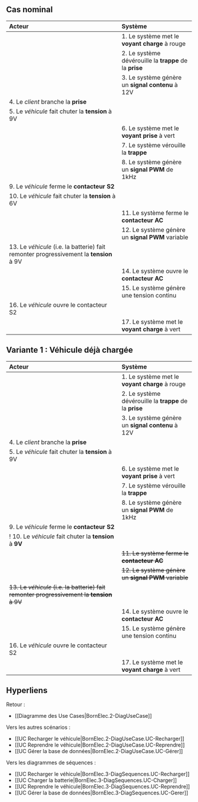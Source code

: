
## Cas nominal 

|Acteur|Système|
|:---|:---|
||1. Le système met le **voyant charge** à rouge|
||2. Le système dévérouille la **trappe** de la **prise**|
||3. Le système génère un **signal contenu** à 12V|
|4. Le _client_  branche la **prise**||
|5. Le _véhicule_ fait chuter la **tension** à 9V||
||6. Le système met le **voyant prise** à vert|
||7. Le système vérouille la **trappe**|
||8. Le système génère un **signal PWM** de 1kHz|
|9. Le _véhicule_ ferme le **contacteur S2**||
|10. Le _véhicule_ fait chuter la **tension** à 6V||
||11. Le système ferme le **contacteur AC**|
||12. Le système génère un **signal PWM** variable|
|13. Le _véhicule_ (i.e. la batterie) fait remonter progressivement la **tension** à 9V||
||14. Le système ouvre le **contacteur AC**|
||15. Le système génère une tension continu|
|16. Le _véhicule_ ouvre le contacteur S2||
||17. Le système met le **voyant charge** à vert|

## Variante 1 : Véhicule déjà chargée

|Acteur|Système|
|:---|:---|
||1. Le système met le **voyant charge** à rouge|
||2. Le système dévérouille la **trappe** de la **prise**|
||3. Le système génère un **signal contenu** à 12V|
|4. Le _client_  branche la **prise**||
|5. Le _véhicule_ fait chuter la **tension** à 9V||
||6. Le système met le **voyant prise** à vert|
||7. Le système vérouille la **trappe**|
||8. Le système génère un **signal PWM** de 1kHz|
|9. Le _véhicule_ ferme le **contacteur S2**||
|! 10. Le _véhicule_ fait chuter la **tension** à **9V**||
||~~11. Le système ferme le **contacteur AC**~~|
||~~12. Le système génère un **signal PWM** variable~~|
|~~13. Le _véhicule_ (i.e. la batterie) fait remonter progressivement la **tension** à 9V~~||
||14. Le système ouvre le **contacteur AC**|
||15. Le système génère une tension continu|
|16. Le _véhicule_ ouvre le contacteur S2||
||17. Le système met le **voyant charge** à vert|

## Hyperliens 
Retour :
- [[Diagramme des Use Cases|BornElec.2-DiagUseCase]]

Vers les autres scénarios :
- [[UC Recharger le véhicule|BornElec.2-DiagUseCase.UC-Recharger]]
- [[UC Reprendre le véhicule|BornElec.2-DiagUseCase.UC-Reprendre]]
- [[UC Gérer la base de données|BornElec.2-DiagUseCase.UC-Gérer]]

Vers les diagrammes de séquences :
- [[UC Recharger le véhicule|BornElec.3-DiagSequences.UC-Recharger]]
- [[UC Charger la batterie|BornElec.3-DiagSequences.UC-Charger]]
- [[UC Reprendre le véhicule|BornElec.3-DiagSequences.UC-Reprendre]]
- [[UC Gérer la base de données|BornElec.3-DiagSequences.UC-Gerer]]


